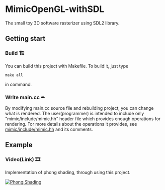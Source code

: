 # MimicOpenGL-withSDL
The small toy 3D software rasterizer using SDL2 library.



## Getting start
### Build 🏗
You can build this project with Makefile. To build it, just type
```
make all
```
in command.
### Write main.cc ✒
By modifying main.cc source file and rebuilding project, you can change what is rendered. The user(programmer) is intended to include only "mimic/include/mimic.hh" header file which provides enough operations for rendering. For more details about the operations it provides, see [mimic/include/mimic.hh](/mimic/include/mimic.hh) and its comments.



## Example
### Video(Link) 🎞
Implementation of phong shading, through using this project.

[![Phong Shading](https://img.youtube.com/vi/F5bhYDi9R2M/0.jpg)](https://youtu.be/F5bhYDi9R2M) 
